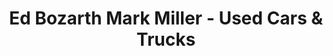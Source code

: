 ---
title: "Ed Bozarth Mark Miller - Used Cars & Trucks"
url: /grand-junction/ed-bozarth-mark-miller-used-cars-und-trucks/
shop: Autohaus
---